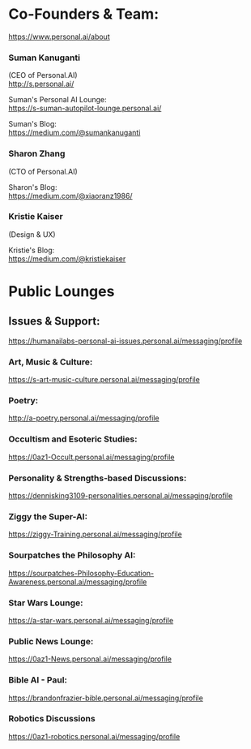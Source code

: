 # Co-Founders & Team:  
https://www.personal.ai/about  

### Suman Kanuganti  
(CEO of Personal.AI)  
http://s.personal.ai/  

Suman's Personal AI Lounge:  
https://s-suman-autopilot-lounge.personal.ai/  

Suman's Blog:  
https://medium.com/@sumankanuganti

### Sharon Zhang 
(CTO of Personal.AI)  

Sharon's Blog:  
https://medium.com/@xiaoranz1986/  

### Kristie Kaiser  
(Design & UX)  

Kristie's Blog:  
https://medium.com/@kristiekaiser

# Public Lounges

## Issues & Support:  
https://humanailabs-personal-ai-issues.personal.ai/messaging/profile  

### Art, Music & Culture:  
https://s-art-music-culture.personal.ai/messaging/profile  

### Poetry:  
http://a-poetry.personal.ai/messaging/profile  

### Occultism and Esoteric Studies:  
https://0az1-Occult.personal.ai/messaging/profile  

### Personality & Strengths-based Discussions:  
https://dennisking3109-personalities.personal.ai/messaging/profile  

### Ziggy the Super-AI:  
https://ziggy-Training.personal.ai/messaging/profile  
 
### Sourpatches the Philosophy AI:  
https://sourpatches-Philosophy-Education-Awareness.personal.ai/messaging/profile  

### Star Wars Lounge:  
https://a-star-wars.personal.ai/messaging/profile  

### Public News Lounge:  
https://0az1-News.personal.ai/messaging/profile

### Bible AI - Paul:  
https://brandonfrazier-bible.personal.ai/messaging/profile

### Robotics Discussions  
https://0az1-robotics.personal.ai/messaging/profile  

